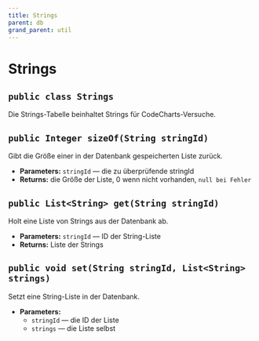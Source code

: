 ```yaml
---
title: Strings
parent: db
grand_parent: util
---
```


# Strings


## `public class Strings`

Die Strings-Tabelle beinhaltet Strings für CodeCharts-Versuche.

## `public Integer sizeOf(String stringId)`

Gibt die Größe einer in der Datenbank gespeicherten Liste zurück.

 * **Parameters:** `stringId` — die zu überprüfende stringId
 * **Returns:** die Größe der Liste, 0 wenn nicht vorhanden, `null bei Fehler`

## `public List<String> get(String stringId)`

Holt eine Liste von Strings aus der Datenbank ab.

 * **Parameters:** `stringId` — ID der String-Liste
 * **Returns:** Liste der Strings

## `public void set(String stringId, List<String> strings)`

Setzt eine String-Liste in der Datenbank.

 * **Parameters:**
   * `stringId` — die ID der Liste
   * `strings` — die Liste selbst
